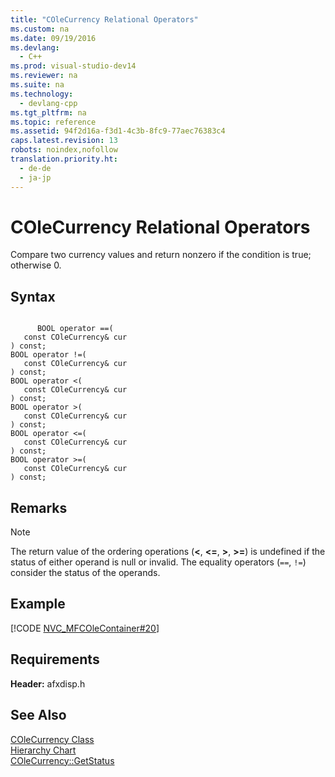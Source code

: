 ```yaml
---
title: "COleCurrency Relational Operators"
ms.custom: na
ms.date: 09/19/2016
ms.devlang: 
  - C++
ms.prod: visual-studio-dev14
ms.reviewer: na
ms.suite: na
ms.technology: 
  - devlang-cpp
ms.tgt_pltfrm: na
ms.topic: reference
ms.assetid: 94f2d16a-f3d1-4c3b-8fc9-77aec76383c4
caps.latest.revision: 13
robots: noindex,nofollow
translation.priority.ht: 
  - de-de
  - ja-jp
---
```

# COleCurrency Relational Operators
Compare two currency values and return nonzero if the condition is true; otherwise 0.  
  
## Syntax  
  
```  
  
      BOOL operator ==(  
   const COleCurrency& cur   
) const;  
BOOL operator !=(  
   const COleCurrency& cur   
) const;  
BOOL operator <(  
   const COleCurrency& cur   
) const;  
BOOL operator >(  
   const COleCurrency& cur   
) const;  
BOOL operator <=(  
   const COleCurrency& cur   
) const;  
BOOL operator >=(  
   const COleCurrency& cur   
) const;  
```  
  
## Remarks  
  
> [!NOTE]
>  The return value of the ordering operations (**<**, **<=**, **>**, **>=**) is undefined if the status of either operand is null or invalid. The equality operators (`==`, `!=`) consider the status of the operands.  
  
## Example  
 [!CODE [NVC_MFCOleContainer#20](../CodeSnippet/VS_Snippets_Cpp/NVC_MFCOleContainer#20)]  
  
## Requirements  
 **Header:** afxdisp.h  
  
## See Also  
 [COleCurrency Class](../vs140/COleCurrency-Class.md)   
 [Hierarchy Chart](../vs140/Hierarchy-Chart.md)   
 [COleCurrency::GetStatus](../vs140/COleCurrency--GetStatus.md)